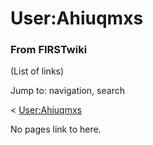 

# User:Ahiuqmxs

### From FIRSTwiki

(List of links)

Jump to: navigation, search

&lt; [User:Ahiuqmxs](/index.php?title=User:Ahiuqmxs&redirect=no
"User:Ahiuqmxs" )  

No pages link to here.

